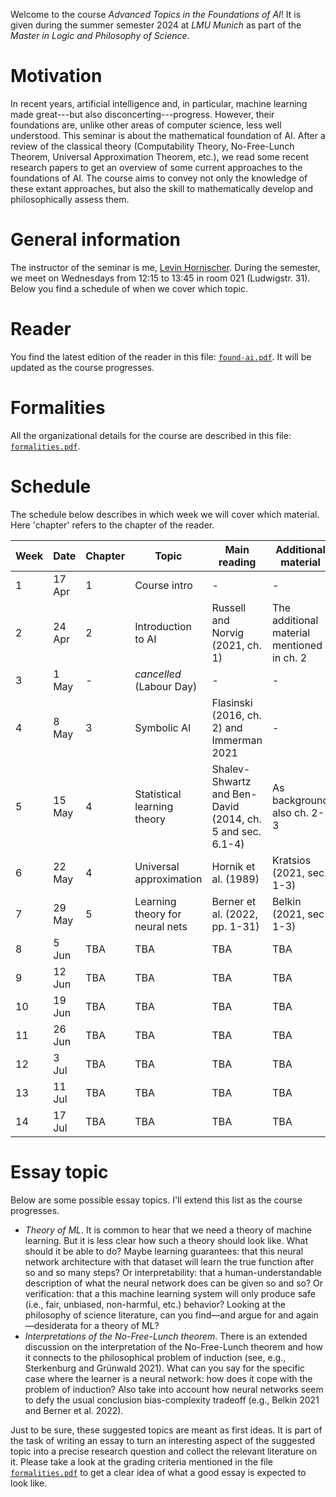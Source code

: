 Welcome to the course _Advanced Topics in the Foundations of AI_! It is given during the summer semester 2024 at _LMU Munich_ as part of the _Master in Logic and Philosophy of Science_. 


# Motivation 

In recent years, artificial intelligence and, in particular, machine learning made great---but also disconcerting---progress. However, their foundations are, unlike other areas of computer science, less well understood. This seminar is about the mathematical foundation of AI. After a review of the classical theory (Computability Theory, No-Free-Lunch Theorem, Universal Approximation Theorem, etc.), we read some recent research papers to get an overview of some current approaches to the foundations of AI. The course aims to convey not only the knowledge of these extant approaches, but also the skill to mathematically develop and philosophically assess them.

# General information

The instructor of the seminar is me, [Levin Hornischer](https://www.mcmp.philosophie.uni-muenchen.de/people/faculty/hornischer_levin/index.html). During the semester, we meet on Wednesdays from 12:15 to 13:45 in room 021 (Ludwigstr. 31). Below you find a schedule of when we cover which topic. 

# Reader

You find the latest edition of the reader in this file: [`found-ai.pdf`](found-ai.pdf). It will be updated as the course progresses.


# Formalities

All the organizational details for the course are described in this file: [`formalities.pdf`](formalities.pdf).


# Schedule

The schedule below describes in which week we will cover which material. Here 'chapter' refers to the chapter of the reader.

Week | Date | Chapter | Topic | Main reading | Additional material
---  | ---  | ---     | ---   | ---          | ---   
 1 | 17 Apr | 1 | Course intro | -  | - 
 2 | 24 Apr | 2 | Introduction to AI | Russell and Norvig (2021, ch. 1) |  The additional material mentioned in ch. 2
 3 | 1 May  | - | _cancelled_ (Labour Day) | - | - 
 4 | 8 May  | 3 | Symbolic AI | Flasinski (2016, ch. 2) and Immerman 2021 | - 
 5 | 15 May | 4 | Statistical learning theory | Shalev-Shwartz and Ben-David (2014, ch. 5 and sec. 6.1-4) | As background also ch. 2-3 
 6 | 22 May | 4 | Universal approximation | Hornik et al. (1989) | Kratsios (2021, sec. 1-3)
 7 | 29 May | 5 | Learning theory for neural nets | Berner et al. (2022, pp. 1-31) | Belkin (2021, sec. 1-3)
 8 | 5 Jun  | TBA | TBA | TBA | TBA 
 9 | 12 Jun | TBA | TBA | TBA | TBA 
10 | 19 Jun | TBA | TBA | TBA | TBA 
11 | 26 Jun | TBA | TBA | TBA | TBA 
12 | 3 Jul  | TBA | TBA | TBA | TBA 
13 | 11 Jul | TBA | TBA | TBA | TBA 
14 | 17 Jul | TBA | TBA | TBA | TBA 


# Essay topic

Below are some possible essay topics. I'll extend this list as the course progresses.

* _Theory of ML_. It is common to hear that we need a theory of machine learning. But it is less clear how such a theory should look like. What should it be able to do? Maybe learning guarantees: that this neural network architecture with that dataset will learn the true function after so and so many steps? Or interpretability: that a human-understandable description of what the neural network does can be given so and so? Or verification: that a this machine learning system will only produce safe (i.e., fair, unbiased, non-harmful, etc.) behavior? Looking at the philosophy of science literature, can you find—and argue for and again—desiderata for a theory of ML?
* _Interpretations of the No-Free-Lunch theorem_. There is an extended discussion on the interpretation of the No-Free-Lunch theorem and how it connects to the philosophical problem of induction (see, e.g., Sterkenburg and
Grünwald 2021). What can you say for the specific case where the learner is a neural network: how does it cope with the problem of induction? Also take into account how neural networks seem to defy the usual conclusion bias-complexity tradeoff (e.g., Belkin 2021 and  Berner et al. 2022).


Just to be sure, these suggested topics are meant as first ideas. It is part of the task of writing an essay to turn an interesting aspect of the suggested topic into a precise research question and collect the relevant literature on it. Please take a look at the grading criteria mentioned in the file [`formalities.pdf`](formalities.pdf) to get a clear idea of what a good essay is expected to look like.
